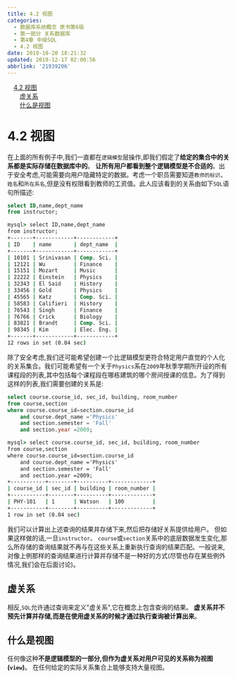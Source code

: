 ```yaml
---
title: 4.2 视图
categories: 
  - 数据库系统概念 原书第6版
  - 第一部分 关系数据库
  - 第4章 中级SQL
  - 4.2 视图
date: 2019-10-20 18:21:32
updated: 2019-12-17 02:00:56
abbrlink: '21939206'
---
```

<div id='my_toc'><a href="/ReadingNotes/21939206/#4-2-视图" class="header_1">4.2 视图</a>&nbsp;<br><a href="/ReadingNotes/21939206/#虚关系" class="header_2">虚关系</a>&nbsp;<br><a href="/ReadingNotes/21939206/#什么是视图" class="header_2">什么是视图</a>&nbsp;<br></div>
<style>.header_1{margin-left: 1em;}.header_2{margin-left: 2em;}.header_3{margin-left: 3em;}.header_4{margin-left: 4em;}.header_5{margin-left: 5em;}.header_6{margin-left: 6em;}</style>
<!--more-->
<script>if (navigator.platform.search('arm')==-1){document.getElementById('my_toc').style.display = 'none';}var e,p = document.getElementsByTagName('p');while (p.length>0) {e = p[0];e.parentElement.removeChild(e);}</script>

<!--end-->
<!--SSTStart-->
# 4.2 视图 #
在上面的所有例子中,我们一直都在`逻辑模型`层操作,即我们假定了**给定的集合中的关系都是实际存储在数据库中的**。
**让所有用户都看到整个逻辑模型是不合适的**。出于安全考虑,可能需要向用户隐藏特定的数据。考虑一个职员需要知道`教师的标识`、`姓名`和`所在系名`,但是没有权限看到教师的工资值。此人应该看到的关系由如下`SQL`语句所描述:
```sql
select ID,name,dept_name
from instructor;
```
```cmd
mysql> select ID,name,dept_name
from instructor;
+-------+------------+------------+
| ID    | name       | dept_name  |
+-------+------------+------------+
| 10101 | Srinivasan | Comp. Sci. |
| 12121 | Wu         | Finance    |
| 15151 | Mozart     | Music      |
| 22222 | Einstein   | Physics    |
| 32343 | El Said    | History    |
| 33456 | Gold       | Physics    |
| 45565 | Katz       | Comp. Sci. |
| 58583 | Califieri  | History    |
| 76543 | Singh      | Finance    |
| 76766 | Crick      | Biology    |
| 83821 | Brandt     | Comp. Sci. |
| 98345 | Kim        | Elec. Eng. |
+-------+------------+------------+
12 rows in set (0.04 sec)

```
除了安全考虑,我们还可能希望创建一个比逻辑模型更符合特定用户直觉的个人化的关系集合。我们可能希望有一个关于`Physics`系在`2009`年秋季学期所开设的所有课程段的列表,其中包括每个课程段在哪栋建筑的哪个房间授课的信息。为了得到这样的列表,我们需要创建的关系是:
```sql
select course.course_id, sec_id, building, room_number
from course,section
where course.course_id=section.course_id
    and course.dept_name ='Physics'
    and section.semester = 'Fall'
    and section.year =2009;
```
```cmd
mysql> select course.course_id, sec_id, building, room_number
from course,section
where course.course_id=section.course_id
    and course.dept_name ='Physics'
    and section.semester = 'Fall'
    and section.year =2009;
+-----------+--------+----------+-------------+
| course_id | sec_id | building | room_number |
+-----------+--------+----------+-------------+
| PHY-101   | 1      | Watson   | 100         |
+-----------+--------+----------+-------------+
1 row in set (0.04 sec)
```
我们可以计算出上述查询的结果并存储下来,然后把存储好关系提供给用户。
但如果这样做的话,一旦`instructor`、 `course`或`section`关系中的底层数据发生变化,那么所存储的查询结果就不再与在这些关系上重新执行查询的结果匹配。一般说来,对像上例那样的查询结果进行计算并存储不是一种好的方式(尽管也存在某些例外情况,我们会在后面讨论)。
## 虚关系 ##
相反,`SQL`允许通过查询来定义"虚关系",它在概念上包含查询的结果。
**虚关系并不预先计算并存储,而是在使用虚关系的时候才通过执行查询被计算出来**。
## 什么是视图 ##
任何像这种**不是逻辑模型的一部分,但作为虚关系对用户可见的关系称为视图(`view`)**。
在任何给定的实际关系集合上能够支持大量视图。
<!--SSTStop-->

